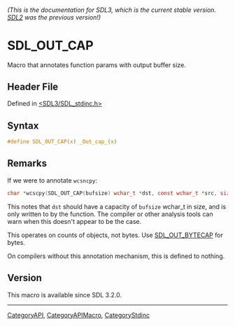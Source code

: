 ###### (This is the documentation for SDL3, which is the current stable version. [SDL2](https://wiki.libsdl.org/SDL2/) was the previous version!)
# SDL_OUT_CAP

Macro that annotates function params with output buffer size.

## Header File

Defined in [<SDL3/SDL_stdinc.h>](https://github.com/libsdl-org/SDL/blob/main/include/SDL3/SDL_stdinc.h)

## Syntax

```c
#define SDL_OUT_CAP(x) _Out_cap_(x)
```

## Remarks

If we were to annotate `wcsncpy`:

```c
char *wcscpy(SDL_OUT_CAP(bufsize) wchar_t *dst, const wchar_t *src, size_t bufsize);
```

This notes that `dst` should have a capacity of `bufsize` wchar_t in size,
and is only written to by the function. The compiler or other analysis
tools can warn when this doesn't appear to be the case.

This operates on counts of objects, not bytes. Use
[SDL_OUT_BYTECAP](SDL_OUT_BYTECAP) for bytes.

On compilers without this annotation mechanism, this is defined to nothing.

## Version

This macro is available since SDL 3.2.0.

----
[CategoryAPI](CategoryAPI), [CategoryAPIMacro](CategoryAPIMacro), [CategoryStdinc](CategoryStdinc)

